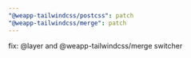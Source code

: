 ```yaml
---
"@weapp-tailwindcss/postcss": patch
"@weapp-tailwindcss/merge": patch
---
```


fix: @layer and @weapp-tailwindcss/merge switcher
